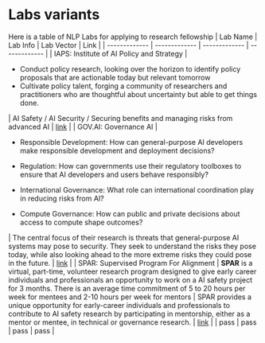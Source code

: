 # Labs variants

Here is a table of NLP Labs for applying to research fellowship
| Lab Name  | Lab Info | Lab Vector | Link |
| ------------- | ------------- | ------------- | ------------- |
| IAPS: Institute of AI Policy and Strategy  | <ul><li>Conduct policy research, looking over the horizon to identify policy proposals that are actionable today but relevant tomorrow</li><li>Cultivate policy talent, forging a community of researchers and practitioners who are thoughtful about uncertainty but able to get things done.</li></ul> | AI Safety / AI Security / Securing benefits and managing risks from advanced AI  | [link](https://www.iaps.ai/fellowship) |
| GOV.AI: Governance AI  | <ul><li>‍Responsible Development: How can general-purpose AI developers make responsible development and deployment decisions?</li></ul><ul><li>‍Regulation: How can governments use their regulatory toolboxes to ensure that AI developers and users behave responsibly?</li></ul><ul><li>International Governance: What role can international coordination play in reducing risks from AI?</li></ul><ul><li>Compute Governance: How can public and private decisions about access to compute shape outcomes?</li></ul> | The central focus of their research is threats that general-purpose AI systems may pose to security. They seek to understand the risks they pose today, while also looking ahead to the more extreme risks they could pose in the future. | [link](https://www.governance.ai/post/research-fellow) |
| SPAR: Supervised Program For Alignment | **SPAR** is a virtual, part-time, volunteer research program designed to give early career individuals and professionals an opportunity to work on a AI safety project for 3 months. There is an average time commitment of 5 to 20 hours per week for mentees and 2-10 hours per week for mentors | SPAR provides a unique opportunity for early-career individuals and professionals to contribute to AI safety research by participating in mentorship, either as a mentor or mentee, in technical or governance research.  | [link](https://supervisedprogramforalignment.org/) |
| pass | pass | pass | pass |




